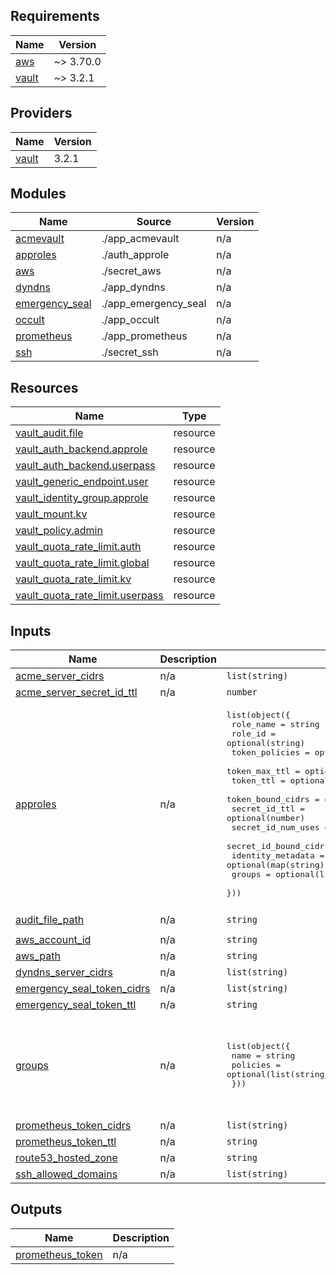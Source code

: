 ## Requirements

| Name | Version |
|------|---------|
| <a name="requirement_aws"></a> [aws](#requirement\_aws) | ~> 3.70.0 |
| <a name="requirement_vault"></a> [vault](#requirement\_vault) | ~> 3.2.1 |

## Providers

| Name | Version |
|------|---------|
| <a name="provider_vault"></a> [vault](#provider\_vault) | 3.2.1 |

## Modules

| Name | Source | Version |
|------|--------|---------|
| <a name="module_acmevault"></a> [acmevault](#module\_acmevault) | ./app_acmevault | n/a |
| <a name="module_approles"></a> [approles](#module\_approles) | ./auth_approle | n/a |
| <a name="module_aws"></a> [aws](#module\_aws) | ./secret_aws | n/a |
| <a name="module_dyndns"></a> [dyndns](#module\_dyndns) | ./app_dyndns | n/a |
| <a name="module_emergency_seal"></a> [emergency\_seal](#module\_emergency\_seal) | ./app_emergency_seal | n/a |
| <a name="module_occult"></a> [occult](#module\_occult) | ./app_occult | n/a |
| <a name="module_prometheus"></a> [prometheus](#module\_prometheus) | ./app_prometheus | n/a |
| <a name="module_ssh"></a> [ssh](#module\_ssh) | ./secret_ssh | n/a |

## Resources

| Name | Type |
|------|------|
| [vault_audit.file](https://registry.terraform.io/providers/vault/latest/docs/resources/audit) | resource |
| [vault_auth_backend.approle](https://registry.terraform.io/providers/vault/latest/docs/resources/auth_backend) | resource |
| [vault_auth_backend.userpass](https://registry.terraform.io/providers/vault/latest/docs/resources/auth_backend) | resource |
| [vault_generic_endpoint.user](https://registry.terraform.io/providers/vault/latest/docs/resources/generic_endpoint) | resource |
| [vault_identity_group.approle](https://registry.terraform.io/providers/vault/latest/docs/resources/identity_group) | resource |
| [vault_mount.kv](https://registry.terraform.io/providers/vault/latest/docs/resources/mount) | resource |
| [vault_policy.admin](https://registry.terraform.io/providers/vault/latest/docs/resources/policy) | resource |
| [vault_quota_rate_limit.auth](https://registry.terraform.io/providers/vault/latest/docs/resources/quota_rate_limit) | resource |
| [vault_quota_rate_limit.global](https://registry.terraform.io/providers/vault/latest/docs/resources/quota_rate_limit) | resource |
| [vault_quota_rate_limit.kv](https://registry.terraform.io/providers/vault/latest/docs/resources/quota_rate_limit) | resource |
| [vault_quota_rate_limit.userpass](https://registry.terraform.io/providers/vault/latest/docs/resources/quota_rate_limit) | resource |

## Inputs

| Name | Description | Type | Default | Required |
|------|-------------|------|---------|:--------:|
| <a name="input_acme_server_cidrs"></a> [acme\_server\_cidrs](#input\_acme\_server\_cidrs) | n/a | `list(string)` | `[]` | no |
| <a name="input_acme_server_secret_id_ttl"></a> [acme\_server\_secret\_id\_ttl](#input\_acme\_server\_secret\_id\_ttl) | n/a | `number` | `7776000` | no |
| <a name="input_approles"></a> [approles](#input\_approles) | n/a | <pre>list(object({<br>    role_name             = string<br>    role_id               = optional(string)<br>    token_policies        = optional(list(string))<br>    token_max_ttl         = optional(number)<br>    token_ttl             = optional(number)<br>    token_bound_cidrs     = optional(list(string))<br>    secret_id_ttl         = optional(number)<br>    secret_id_num_uses    = optional(number)<br>    secret_id_bound_cidrs = optional(list(string))<br>    identity_metadata     = optional(map(string))<br>    groups                = optional(list(string))<br>  }))</pre> | n/a | yes |
| <a name="input_audit_file_path"></a> [audit\_file\_path](#input\_audit\_file\_path) | n/a | `string` | `"/var/log/vault-audit.log"` | no |
| <a name="input_aws_account_id"></a> [aws\_account\_id](#input\_aws\_account\_id) | n/a | `string` | n/a | yes |
| <a name="input_aws_path"></a> [aws\_path](#input\_aws\_path) | n/a | `string` | `"aws"` | no |
| <a name="input_dyndns_server_cidrs"></a> [dyndns\_server\_cidrs](#input\_dyndns\_server\_cidrs) | n/a | `list(string)` | `[]` | no |
| <a name="input_emergency_seal_token_cidrs"></a> [emergency\_seal\_token\_cidrs](#input\_emergency\_seal\_token\_cidrs) | n/a | `list(string)` | `[]` | no |
| <a name="input_emergency_seal_token_ttl"></a> [emergency\_seal\_token\_ttl](#input\_emergency\_seal\_token\_ttl) | n/a | `string` | `"9600h"` | no |
| <a name="input_groups"></a> [groups](#input\_groups) | n/a | <pre>list(object({<br>    name     = string<br>    policies = optional(list(string))<br>  }))</pre> | <pre>[<br>  {<br>    "name": "fileserver",<br>    "policies": [<br>      "occult"<br>    ]<br>  }<br>]</pre> | no |
| <a name="input_prometheus_token_cidrs"></a> [prometheus\_token\_cidrs](#input\_prometheus\_token\_cidrs) | n/a | `list(string)` | `null` | no |
| <a name="input_prometheus_token_ttl"></a> [prometheus\_token\_ttl](#input\_prometheus\_token\_ttl) | n/a | `string` | `"9600h"` | no |
| <a name="input_route53_hosted_zone"></a> [route53\_hosted\_zone](#input\_route53\_hosted\_zone) | n/a | `string` | n/a | yes |
| <a name="input_ssh_allowed_domains"></a> [ssh\_allowed\_domains](#input\_ssh\_allowed\_domains) | n/a | `list(string)` | `[]` | no |

## Outputs

| Name | Description |
|------|-------------|
| <a name="output_prometheus_token"></a> [prometheus\_token](#output\_prometheus\_token) | n/a |
